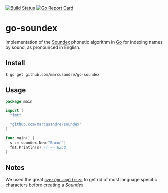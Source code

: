 [![Build Status](https://travis-ci.org/marcusandre/soundex.svg?branch=master)](https://travis-ci.org/marcusandre/soundex) [![Go Report Card](https://goreportcard.com/badge/github.com/marcusandre/soundex)](https://goreportcard.com/report/github.com/marcusandre/soundex)

# go-soundex

Implementation of the [Soundex][1] phonetic algorithm in [Go][2] for indexing
names by sound, as pronounced in English.

## Install

```bash
$ go get github.com/marcusandre/go-soundex
```

## Usage

```go
package main

import (
  "fmt"

  "github.com/marcusandre/soundex"
)

func main() {
  s := soundex.New("Bacon")
  fmt.Println(s) // => B250
}
```

## Notes

We used the great [`azer/go-anglicize`][3] to get rid of most language specific
characters before creating a _Soundex_.

[1]: https://en.wikipedia.org/wiki/Soundex
[2]: https://golang.org/doc/
[3]: https://github.com/azer/go-anglicize
